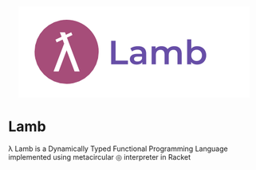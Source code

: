 <p align="center">
  <img   src="https://github.com/JagratPatkar/Lamb/blob/main/images/Lamb.png"/>
</p>



# Lamb
λ Lamb is a Dynamically Typed Functional Programming Language implemented using metacircular ◎ interpreter in Racket  
